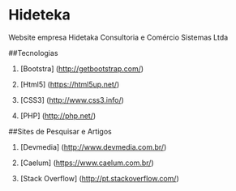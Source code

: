 # Hideteka
Website empresa Hidetaka Consultoria e Comércio Sistemas Ltda


##Tecnologias

1. [Bootstra] (http://getbootstrap.com/)

2. [Html5] (https://html5up.net/)

3. [CSS3] (http://www.css3.info/)

4. [PHP] (http://php.net/)


##Sites de Pesquisar e Artigos

1. [Devmedia] (http://www.devmedia.com.br/)

2. [Caelum] (https://www.caelum.com.br/)

3. [Stack Overflow] (http://pt.stackoverflow.com/)
